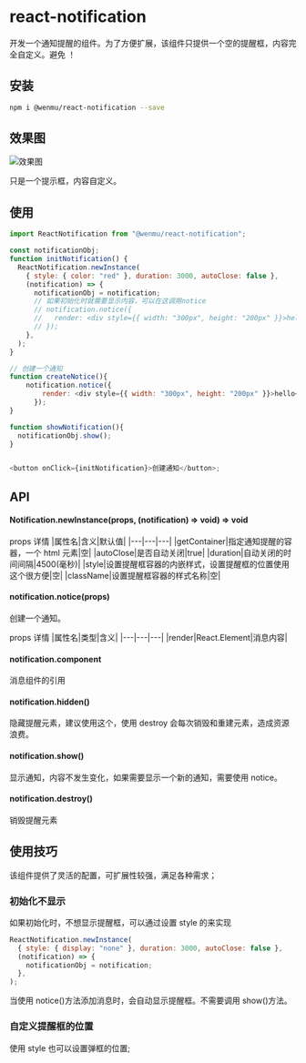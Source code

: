 # react-notification

开发一个通知提醒的组件。为了方便扩展，该组件只提供一个空的提醒框，内容完全自定义。避免 ！

## 安装

```bash
npm i @wenmu/react-notification --save
```

## 效果图

![效果图](https://i.loli.net/2020/05/18/3tUHoIp27Ny4OEd.png)

只是一个提示框，内容自定义。

## 使用

```js
import ReactNotification from "@wenmu/react-notification";

const notificationObj;
function initNotification() {
  ReactNotification.newInstance(
    { style: { color: "red" }, duration: 3000, autoClose: false },
    (notification) => {
      notificationObj = notification;
      // 如果初始化时就需要显示内容，可以在这调用notice
      // notification.notice({
      //   render: <div style={{ width: "300px", height: "200px" }}>hello</div>,
      // });
    },
  );
}

// 创建一个通知
function createNotice(){
    notification.notice({
        render: <div style={{ width: "300px", height: "200px" }}>hello</div>,
      });
}

function showNotification(){
  notificationObj.show();
}


<button onClick={initNotification}>创建通知</button>;
```

## API

#### Notification.newInstance(props, (notification) => void) => void

props 详情
|属性名|含义|默认值|
|---|---|---|
|getContainer|指定通知提醒的容器，一个 html 元素|空|
|autoClose|是否自动关闭|true|
|duration|自动关闭的时间间隔|4500(毫秒)|
|style|设置提醒框容器的内嵌样式，设置提醒框的位置使用这个很方便|空|
|className|设置提醒框容器的样式名称|空|

#### notification.notice(props)

创建一个通知。

props 详情
|属性名|类型|含义|
|---|---|---|
|render|React.Element|消息内容|

#### notification.component

消息组件的引用

#### notification.hidden()

隐藏提醒元素，建议使用这个，使用 destroy 会每次销毁和重建元素，造成资源浪费。

#### notification.show()

显示通知，内容不发生变化，如果需要显示一个新的通知，需要使用 notice。

#### notification.destroy()

销毁提醒元素

## 使用技巧

该组件提供了灵活的配置，可扩展性较强，满足各种需求；

### 初始化不显示

如果初始化时，不想显示提醒框，可以通过设置 style 的来实现

```js
ReactNotification.newInstance(
  { style: { display: "none" }, duration: 3000, autoClose: false },
  (notification) => {
    notificationObj = notification;
  },
);
```

当使用 notice()方法添加消息时，会自动显示提醒框。不需要调用 show()方法。

### 自定义提醒框的位置

使用 style 也可以设置弹框的位置;
